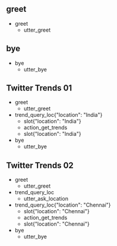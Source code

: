 ## greet
* greet
  - utter_greet

## bye
* bye
  - utter_bye

## Twitter Trends 01
* greet
    - utter_greet
* trend_query_loc{"location": "India"}
    - slot{"location": "India"}
    - action_get_trends
    - slot{"location": "India"}
* bye
    - utter_bye

## Twitter Trends 02
* greet
    - utter_greet
* trend_query_loc
    - utter_ask_location
* trend_query_loc{"location": "Chennai"}
    - slot{"location": "Chennai"}
    - action_get_trends
    - slot{"location": "Chennai"}
* bye
    - utter_bye